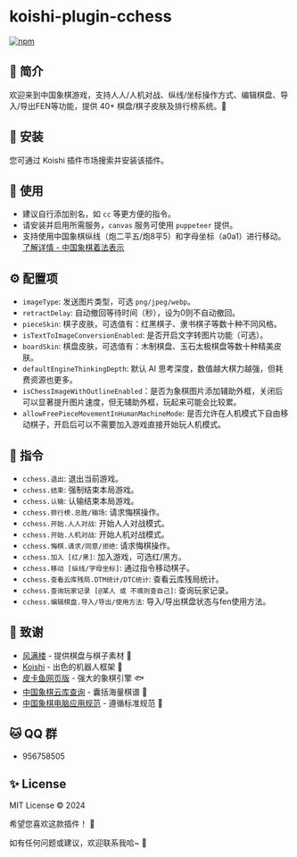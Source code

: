 # koishi-plugin-cchess

[![npm](https://img.shields.io/npm/v/koishi-plugin-cchess?style=flat-square)](https://www.npmjs.com/package/koishi-plugin-cchess)

## 🎐 简介

欢迎来到中国象棋游戏，支持人人/人机对战、纵线/坐标操作方式、编辑棋盘、导入/导出FEN等功能，提供 40+ 棋盘/棋子皮肤及排行榜系统。🎪

## 🎉 安装

您可通过 Koishi 插件市场搜索并安装该插件。

## 🌈 使用

- 建议自行添加别名，如 `cc` 等更方便的指令。
- 请安装并启用所需服务，`canvas` 服务可使用 `puppeteer` 提供。
- 支持使用中国象棋纵线（炮二平五/炮8平5）和字母坐标（a0a1）进行移动。[了解详情 - 中国象棋着法表示](https://www.xqbase.com/protocol/cchess_move.htm)

## ⚙️ 配置项

- `imageType`: 发送图片类型，可选 `png/jpeg/webp`。
- `retractDelay`: 自动撤回等待时间（秒），设为0则不自动撤回。
- `pieceSkin`: 棋子皮肤，可选值有：红黑棋子、隶书棋子等数十种不同风格。
- `isTextToImageConversionEnabled`: 是否开启文字转图片功能（可选）。
- `boardSkin`: 棋盘皮肤，可选值有：木制棋盘、玉石太极棋盘等数十种精美皮肤。
- `defaultEngineThinkingDepth`: 默认 AI 思考深度，数值越大棋力越强，但耗费资源也更多。
- `isChessImageWithOutlineEnabled`：是否为象棋图片添加辅助外框，关闭后可以显著提升图片速度，但无辅助外框，玩起来可能会比较累。
- `allowFreePieceMovementInHumanMachineMode`: 是否允许在人机模式下自由移动棋子，开启后可以不需要加入游戏直接开始玩人机模式。

## 🌼 指令

- `cchess.退出`: 退出当前游戏。
- `cchess.结束`: 强制结束本局游戏。
- `cchess.认输`: 认输结束本局游戏。
- `cchess.排行榜.总胜/输场`: 请求悔棋操作。
- `cchess.开始.人人对战`: 开始人人对战模式。
- `cchess.开始.人机对战`: 开始人机对战模式。
- `cchess.悔棋.请求/同意/拒绝`: 请求悔棋操作。
- `cchess.加入 [红/黑]`: 加入游戏，可选红/黑方。
- `cchess.移动 [纵线/字母坐标]`: 通过指令移动棋子。
- `cchess.查看云库残局.DTM统计/DTC统计`: 查看云库残局统计。
- `cchess.查询玩家记录 [@某人 或 不填则查自己]`: 查询玩家记录。
- `cchess.编辑棋盘.导入/导出/使用方法`: 导入/导出棋盘状态与fen使用方法。

## 🍧 致谢

- [风满楼]() - 提供棋盘与棋子素材 🎨
- [Koishi](https://koishi.chat/) - 出色的机器人框架 🤖
- [皮卡鱼网页版](https://xiangqiai.com/#/) - 强大的象棋引擎 🐟
- [中国象棋云库查询](https://www.chessdb.cn/query/) - 囊括海量棋谱 📖
- [中国象棋电脑应用规范](https://www.xqbase.com/protocol/cchess_intro.htm) - 遵循标准规范 📜

## 🐱 QQ 群

- 956758505

## ✨ License

MIT License © 2024

希望您喜欢这款插件！ 💫

如有任何问题或建议，欢迎联系我哈~ 🎈
